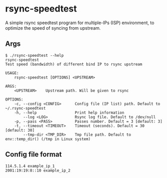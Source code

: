 # rsync-speedtest
A simple rsync speedtest program for multiple-IPs (ISP) environment, to optimize the speed of syncing from upstream.

## Args

```
$ ./rsync-speedtest --help
rsync-speedtest 
Test speed (bandwidth) of different bind IP to rsync upstream

USAGE:
    rsync-speedtest [OPTIONS] <UPSTREAM>

ARGS:
    <UPSTREAM>    Upstream path. Will be given to rsync

OPTIONS:
    -c, --config <CONFIG>      Config file (IP list) path. Default to ~/.rsync-speedtest
    -h, --help                 Print help information
        --log <LOG>            Rsync log file. Default to /dev/null
    -p, --pass <PASS>          Passes number. Default = 3 [default: 3]
    -t, --timeout <TIMEOUT>    Timeout (seconds). Default = 30 [default: 30]
        --tmp-dir <TMP_DIR>    Tmp file path. Default to env::temp_dir() (/tmp in Linux system)
```

## Config file format

```
114.5.1.4 example_ip_1
2001:19:19:8::10 example_ip_2
```
